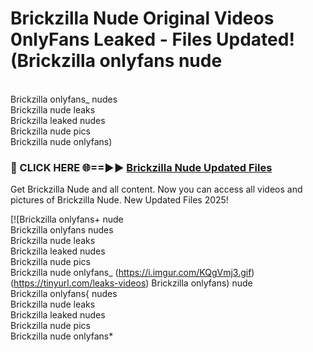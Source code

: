 # Brickzilla Nude Original Videos 0nlyFans Leaked - Files Updated! (Brickzilla onlyfans nude<br>
<br>
Brickzilla onlyfans_ nudes<br>
Brickzilla nude leaks<br>
Brickzilla leaked nudes<br>
Brickzilla nude pics<br>
Brickzilla nude onlyfans)

<h3>🔴 CLICK HERE 🌐==►► <a href="https://tinyurl.com/leaks-videos" rel="nofollow">Brickzilla Nude Updated Files</a></h3>

Get Brickzilla Nude and all content. Now you can access all videos and pictures of Brickzilla Nude. New Updated Files 2025!

[![Brickzilla onlyfans+ nude<br>
Brickzilla onlyfans nudes<br>
Brickzilla nude leaks<br>
Brickzilla leaked nudes<br>
Brickzilla nude pics<br>
Brickzilla nude onlyfans_
(https://i.imgur.com/KQgVmj3.gif)(https://tinyurl.com/leaks-videos)
Brickzilla onlyfans) nude<br>
Brickzilla onlyfans{ nudes<br>
Brickzilla nude leaks<br>
Brickzilla leaked nudes<br>
Brickzilla nude pics<br>
Brickzilla nude onlyfans*